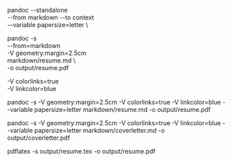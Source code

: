 

pandoc --standalone \
        --from markdown --to context \
        --variable papersize=letter \



pandoc -s \
        --from=markdown \
         -V geometry:margin=2.5cm \
        markdown/resume.md \         
        -o output/resume.pdf



-V colorlinks=true \
-V linkcolor=blue

<!-- CV  -->
pandoc -s -V geometry:margin=2.5cm -V colorlinks=true -V linkcolor=blue --variable papersize=letter markdown/resume.md -o output/resume.pdf

<!-- Cover letter -->
pandoc -s -V geometry:margin=2.5cm -V colorlinks=true -V linkcolor=blue --variable papersize=letter markdown/coverletter.md -o output/coverletter.pdf


pdflatex -s output/resume.tex -o output/resume.pdf
